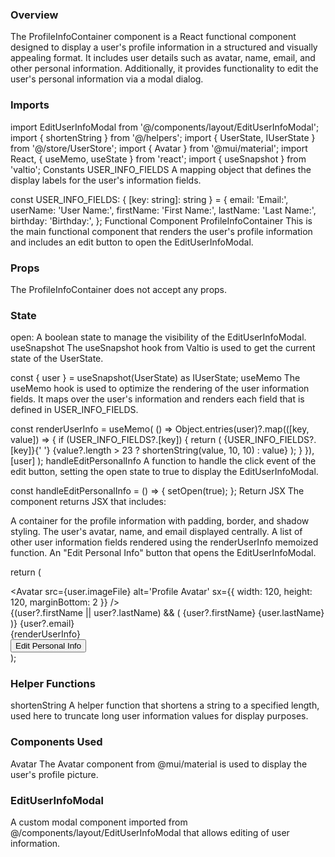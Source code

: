### Overview
The ProfileInfoContainer component is a React functional component designed to display a user's profile information in a structured and visually appealing format. It includes user details such as avatar, name, email, and other personal information. Additionally, it provides functionality to edit the user's personal information via a modal dialog.

### Imports

import EditUserInfoModal from '@/components/layout/EditUserInfoModal';
import { shortenString } from '@/helpers';
import { UserState, IUserState } from '@/store/UserStore';
import { Avatar } from '@mui/material';
import React, { useMemo, useState } from 'react';
import { useSnapshot } from 'valtio';
Constants
USER_INFO_FIELDS
A mapping object that defines the display labels for the user's information fields.


const USER_INFO_FIELDS: { [key: string]: string } = {
    email: 'Email:',
    userName: 'User Name:',
    firstName: 'First Name:',
    lastName: 'Last Name:',
    birthday: 'Birthday:',
};
Functional Component
ProfileInfoContainer
This is the main functional component that renders the user's profile information and includes an edit button to open the EditUserInfoModal.

### Props
The ProfileInfoContainer does not accept any props.

### State
open: A boolean state to manage the visibility of the EditUserInfoModal.
useSnapshot
The useSnapshot hook from Valtio is used to get the current state of the UserState.


const { user } = useSnapshot(UserState) as IUserState;
useMemo
The useMemo hook is used to optimize the rendering of the user information fields. It maps over the user's information and renders each field that is defined in USER_INFO_FIELDS.


const renderUserInfo = useMemo(
    () =>
        Object.entries(user)?.map(([key, value]) => {
            if (USER_INFO_FIELDS?.[key]) {
                return (
                    <span
                        key={USER_INFO_FIELDS?.[key]}
                        className='w-full text-left text-sm font-regular text-[#7D8395]'
                    >
                        {USER_INFO_FIELDS?.[key]}{' '}
                        {value?.length > 23
                            ? shortenString(value, 10, 10)
                            : value}
                    </span>
                );
            }
        }),
    [user]
);
handleEditPersonalInfo
A function to handle the click event of the edit button, setting the open state to true to display the EditUserInfoModal.



const handleEditPersonalInfo = () => {
    setOpen(true);
};
Return JSX
The component returns JSX that includes:

A container for the profile information with padding, border, and shadow styling.
The user's avatar, name, and email displayed centrally.
A list of other user information fields rendered using the renderUserInfo memoized function.
An "Edit Personal Info" button that opens the EditUserInfoModal.

return (
    <div className='min-w-[280px] w-[280px] items-stretch px-4 py-8 shadow-sm border border-[#dcdcdc] bg-white rounded flex flex-col flex-grow gap-64 justify-between'>
        <div className='flex flex-col items-center w-full gap-16'>
            <div className='flex w-full items-center flex-col gap-4'>
                <div className='rounded-full flex-shrink-0 w-[116px] h-[116px] overflow-clip'>
                    <Avatar
                        src={user.imageFile}
                        alt='Profile Avatar'
                        sx={{ width: 120, height: 120, marginBottom: 2 }}
                    />
                </div>
                {(user?.firstName || user?.lastName) && (
                    <span className='w-full text-center font-semibold text-black text-xl'>
                        {user?.firstName} {user.lastName}
                    </span>
                )}
                <span className='font-normal text-sm w-full text-center text-[#43454F]'>
                    {user?.email}
                </span>
            </div>
            <div className='flex flex-col items-start gap-1.5'>
                {renderUserInfo}
            </div>
        </div>
        <div className='w-full'>
            <button
                onClick={handleEditPersonalInfo}
                className='w-full py-3 flex items-center justify-center text-[#2D76E9] bg-white hover:bg-[#bbd3fb] border border-[#2D76E9] rounded hover:shadow-sm'
            >
                Edit Personal Info
            </button>
            <EditUserInfoModal open={open} setOpen={setOpen} />
        </div>
    </div>
);

### Helper Functions
shortenString
A helper function that shortens a string to a specified length, used here to truncate long user information values for display purposes.

### Components Used
Avatar
The Avatar component from @mui/material is used to display the user's profile picture.

### EditUserInfoModal
A custom modal component imported from @/components/layout/EditUserInfoModal that allows editing of user information.